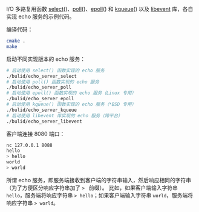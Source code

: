 I/O 多路复用函数 [select](https://man7.org/linux/man-pages/man2/select.2.html)()、[poll](https://man7.org/linux/man-pages/man2/poll.2.html)()、[epoll](https://man7.org/linux/man-pages/man7/epoll.7.html)() 和 [kqueue](https://man.freebsd.org/cgi/man.cgi?query=poll&apropos=0&sektion=2&manpath=FreeBSD+14.0-CURRENT&arch=default&format=html)() 以及 [libevent](https://libevent.org/) 库，各自实现 echo 服务的示例代码。

编译代码：

```bash
cmake .
make
```

启动不同实现版本的 echo 服务：

```bash
# 启动使用 select() 函数实现的 echo 服务
./bulid/echo_server_select
# 启动使用 poll() 函数实现的 echo 服务
./bulid/echo_server_poll
# 启动使用 epoll() 函数实现的 echo 服务（Linux 专用）
./bulid/echo_server_epoll
# 启动使用 kqueue() 函数实现的 echo 服务（*BSD 专用）
./bulid/echo_server_kqueue
# 启动使用 libevent 库实现的 echo 服务（跨平台）
./bulid/echo_server_libevent
```

客户端连接 8080 端口：

``` bash
nc 127.0.0.1 8088
hello
> hello
world
> world
```

所谓 echo 服务，即服务端接收到客户端的字符串输入，然后响应相同的字符串（为了方便区分响应字符串加了 `> ` 前缀）。
比如，如果客户端输入字符串 `hello`，服务端将响应字符串 `> hello`；如果客户端输入字符串 `world`，服务端将响应字符串 `> world`。